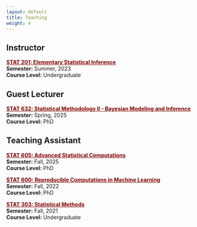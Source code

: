 ```yaml
---
layout: default
title: Teaching
weight: 4
---
```


## Instructor
<div style="margin-bottom: 20px;">
  <p>
    <span style="color:#800000; font-weight:bold; text-decoration:underline;">STAT 201: Elementary Statistical Inference</span><br>
    <strong>Semester:</strong> Summer, 2023<br>
    <strong>Course Level:</strong> Undergraduate
  </p>
</div>

## Guest Lecturer
<div style="margin-bottom: 20px;">
  <p>
    <span style="color:#800000; font-weight:bold; text-decoration:underline;">STAT 632: Statistical Methodology II - Bayesian Modeling and Inference</span><br>
    <strong>Semester:</strong> Spring, 2025<br>
    <strong>Course Level:</strong> PhD
  </p>
</div>

## Teaching Assistant
<div style="margin-bottom: 20px;">
  <p>
    <span style="color:#800000; font-weight:bold; text-decoration:underline;">STAT 605: Advanced Statistical Computations</span><br>
    <strong>Semester:</strong> Fall, 2025<br>
    <strong>Course Level:</strong> PhD
  </p>

  <p>
    <span style="color:#800000; font-weight:bold; text-decoration:underline;">STAT 600: Reproducible Computations in Machine Learning</span><br>
    <strong>Semester:</strong> Fall, 2022<br>
    <strong>Course Level:</strong> PhD
  </p>

  <p>
    <span style="color:#800000; font-weight:bold; text-decoration:underline;">STAT 303: Statistical Methods</span><br>
    <strong>Semester:</strong> Fall, 2021<br>
    <strong>Course Level:</strong> Undergraduate
  </p>
</div>

